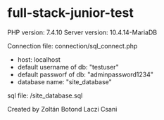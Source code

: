 # full-stack-junior-test

PHP version: 7.4.10
Server version: 10.4.14-MariaDB

Connection file: connection/sql_connect.php

- host: localhost
- default username of db: "testuser"
- default passworf of db: "adminpassword1234" 
- database name: "site_database"

sql file: /site_database.sql

Created by Zoltán Botond Laczi Csani
